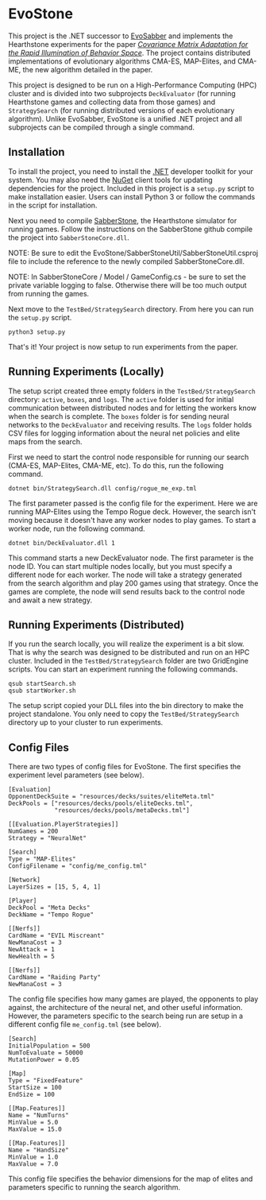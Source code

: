 # EvoStone

This project is the .NET successor to [EvoSabber](https://github.com/tehqin/EvoSabber) and implements the Hearthstone experiments for the paper *[Covariance Matrix Adaptation for the Rapid Illumination of Behavior Space](https://arxiv.org/abs/1912.02400)*. The project contains distributed implementations of evolutionary algorithms CMA-ES, MAP-Elites, and CMA-ME, the new algorithm detailed in the paper. 

This project is designed to be run on a High-Performance Computing (HPC) cluster and is divided into two subprojects `DeckEvaluator` (for running Hearthstone games and collecting data from those games) and `StrategySearch` (for running distributed versions of each evolutionary algorithm). Unlike EvoSabber, EvoStone is a unified .NET project and all subprojects can be compiled through a single command.

## Installation
To install the project, you need to install the [.NET](https://dotnet.microsoft.com/download) developer toolkit for your system. You may also need the [NuGet](https://docs.microsoft.com/en-us/nuget/install-nuget-client-tools) client tools for updating dependencies for the project. Included in this project is a `setup.py` script to make installation easier. Users can install Python 3 or follow the commands in the script for installation.

Next you need to compile [SabberStone](https://github.com/HearthSim/SabberStone), the Hearthstone simulator for running games. Follow the instructions on the SabberStone github compile the project into `SabberStoneCore.dll`.

NOTE: Be sure to edit the EvoStone/SabberStoneUtil/SabberStoneUtil.csproj file to include the reference to the newly compiled SabberStoneCore.dll. 

NOTE: In SabberStoneCore / Model / GameConfig.cs - be sure to set the private variable logging to false. Otherwise there will be too much output from running the games.

Next move to the `TestBed/StrategySearch` directory. From here you can run the `setup.py` script.

```
python3 setup.py
```
That's it! Your project is now setup to run experiments from the paper.

## Running Experiments (Locally)

The setup script created three empty folders in the `TestBed/StrategySearch` directory: `active`, `boxes`, and `logs`. The `active` folder is used for initial communication between distributed nodes and for letting the workers know when the search is complete. The `boxes` folder is for sending neural networks to the `DeckEvaluator` and receiving results. The `logs` folder holds CSV files for logging information about the neural net policies and elite maps from the search. 

First we need to start the control node responsible for running our search (CMA-ES, MAP-Elites, CMA-ME, etc). To do this, run the following command.

```
dotnet bin/StrategySearch.dll config/rogue_me_exp.tml
```

The first parameter passed is the config file for the experiment. Here we are running MAP-Elites using the Tempo Rogue deck. However, the search isn't moving because it doesn't have any worker nodes to play games. To start a worker node, run the following command.

```
dotnet bin/DeckEvaluator.dll 1
```

This command starts a new DeckEvaluator node. The first parameter is the node ID. You can start multiple nodes locally, but you must specify a different node for each worker. The node will take a strategy generated from the search algorithm and play 200 games using that strategy. Once the games are complete, the node will send results back to the control node and await a new strategy.

## Running Experiments (Distributed)

If you run the search locally, you will realize the experiment is a bit slow. That is why the search was designed to be distributed and run on an HPC cluster. Included in the `TestBed/StrategySearch` folder are two GridEngine scripts. You can start an experiment running the following commands.

```
qsub startSearch.sh
qsub startWorker.sh
```

The setup script copied your DLL files into the bin directory to make the project standalone. You only need to copy the `TestBed/StrategySearch` directory up to your cluster to run experiments.

## Config Files

There are two types of config files for EvoStone. The first specifies the experiment level parameters (see below).

```
[Evaluation]
OpponentDeckSuite = "resources/decks/suites/eliteMeta.tml"
DeckPools = ["resources/decks/pools/eliteDecks.tml",
             "resources/decks/pools/metaDecks.tml"]

[[Evaluation.PlayerStrategies]]
NumGames = 200
Strategy = "NeuralNet"

[Search]
Type = "MAP-Elites"
ConfigFilename = "config/me_config.tml"

[Network]
LayerSizes = [15, 5, 4, 1]

[Player]
DeckPool = "Meta Decks"
DeckName = "Tempo Rogue"

[[Nerfs]]
CardName = "EVIL Miscreant"
NewManaCost = 3
NewAttack = 1
NewHealth = 5

[[Nerfs]]
CardName = "Raiding Party"
NewManaCost = 3
```

The config file specifies how many games are played, the opponents to play against, the architecture of the neural net, and other useful information. However, the parameters specific to the search being run are setup in a different config file `me_config.tml` (see below).

```
[Search]
InitialPopulation = 500
NumToEvaluate = 50000
MutationPower = 0.05

[Map]
Type = "FixedFeature"
StartSize = 100
EndSize = 100

[[Map.Features]]
Name = "NumTurns"
MinValue = 5.0
MaxValue = 15.0

[[Map.Features]]
Name = "HandSize"
MinValue = 1.0
MaxValue = 7.0
```

This config file specifies the behavior dimensions for the map of elites and parameters specific to running the search algorithm.
